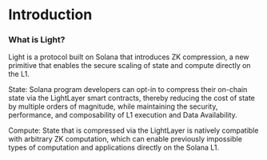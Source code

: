 # Introduction

### What is Light?

Light is a protocol built on Solana that introduces ZK compression, a new primitive that enables the secure scaling of state and compute directly on the L1.

State: Solana program developers can opt-in to compress their on-chain state via the LightLayer smart contracts, thereby reducing the cost of state by multiple orders of magnitude, while maintaining the security, performance, and composability of L1 execution and Data Availability.

Compute: State that is compressed via the LightLayer is natively compatible with arbitrary ZK computation, which can enable previously impossible types of computation and applications directly on the Solana L1.



